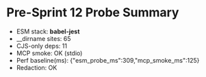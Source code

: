 # Pre-Sprint 12 Probe Summary

- ESM stack: **babel-jest**
- __dirname sites: 65
- CJS-only deps: 11
- MCP smoke: OK (stdio)
- Perf baseline(ms): {"esm_probe_ms":309,"mcp_smoke_ms":125}
- Redaction: OK
